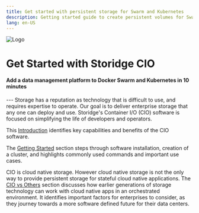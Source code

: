 ```yaml
---
title: Get started with persistent storage for Swarm and Kubernetes
description: Getting started guide to create persistent volumes for Swarm and Kubernetes
lang: en-US
---
```


![Logo](https://i.imgur.com/FfIj2NA.png)

<h1>Get Started with Storidge CIO</h1>
<h4>Add a data management platform to Docker Swarm and Kubernetes in 10 minutes</h4>
---
Storage has a reputation as technology that is difficult to use, and requires expertise to operate. Our goal is to deliver enterprise storage that any one can deploy and use. Storidge's Container I/O (CIO) software is focused on simplifying the life of developers and operators.

This [Introduction](https://guide.storidge.com/what_is_cio/introduction.html) identifies key capabilities and benefits of the CIO software.

The [Getting Started](https://guide.storidge.com/getting_started/install.html) section steps through software installation, creation of a cluster, and highlights commonly used commands and important use cases.

CIO is cloud native storage. However cloud native storage is not the only way to provide persistent storage for stateful cloud native applications. The [CIO vs Others](https://guide.storidge.com/cio_vs_others/overview.html) section discusses how earlier generations of storage technology can work with cloud native apps in an orchestrated environment. It identifies important factors for enterprises to consider, as they journey towards a more software defined future for their data centers.
